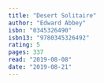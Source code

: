 ```yaml
---
title: "Desert Solitaire"
author: "Edward Abbey"
isbn: "0345326490"
isbn13: "9780345326492"
rating: 5
pages: 337
read: "2019-08-08"
date: "2019-08-21"
---
```


